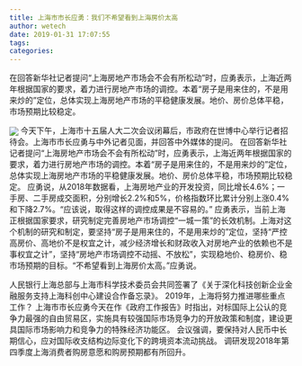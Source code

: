 ```yaml
---
title: 上海市市长应勇：我们不希望看到上海房价太高
author: wetech
date: 2019-01-31 17:07:55
tags: 
categories: 
---
```

在回答新华社记者提问“上海房地产市场会不会有所松动”时，应勇表示，上海近两年根据国家的要求，着力进行房地产市场的调控。本着“房子是用来住的，不是用来炒的”定位，总体实现上海房地产市场的平稳健康发展。地价、房价总体平稳，市场预期比较稳定。
<!-- more -->
<img align="center" border="0" src="https://imgcdn.yicai.com/uppics/images/2019/01/083053a81f00adcf82660f321c5db234.jpg" />
今天下午，上海市十五届人大二次会议闭幕后，市政府在世博中心举行记者招待会。上海市市长应勇与中外记者见面，并回答中外媒体的提问。
在回答新华社记者提问“上海房地产市场会不会有所松动”时，应勇表示，上海近两年根据国家的要求，着力进行房地产市场的调控。本着“房子是用来住的，不是用来炒的”定位，总体实现上海房地产市场的平稳健康发展。地价、房价总体平稳，市场预期比较稳定。
应勇说，从2018年数据看，上海房地产业的开发投资，同比增长4.6%；一手房、二手房成交面积，分别增长2.2%和5%，价格指数环比累计分别上涨0.4%和下降2.7%。“应该说，取得这样的调控成果是不容易的。”
应勇表示，当前上海正根据国家要求，研究制定完善房地产市场调控“一城一策”的长效机制。上海对这个机制的研究和制定，要坚持“房子是用来住的，不是用来炒的”定位，坚持“严控高房价、高地价不是权宜之计，减少经济增长和财政收入对房地产业的依赖也不是事权宜之计”，坚持“房地产市场调控不动摇、不放松”，实现稳地价、稳房价、稳市场预期的目标。“不希望看到上海房价太高。”应勇说。
 
 
人民银行上海总部与上海市科学技术委员会共同签署了《关于深化科技创新企业金融服务支持上海科创中心建设合作备忘录》。
2019年，上海将努力推进哪些重点工作？
上海市市长应勇今天在作《政府工作报告》时指出，对标国际上公认的竞争力最强的自由贸易区，实施具有较强国际市场竞争力的开放政策和制度，建设更具国际市场影响力和竞争力的特殊经济功能区。
会议强调，要保持对人民币中长期信心，应对国际收支结构边际变化下的跨境资本流动挑战。
调研发现2018年第四季度上海消费者购房意愿和购房预期都有所回升。
